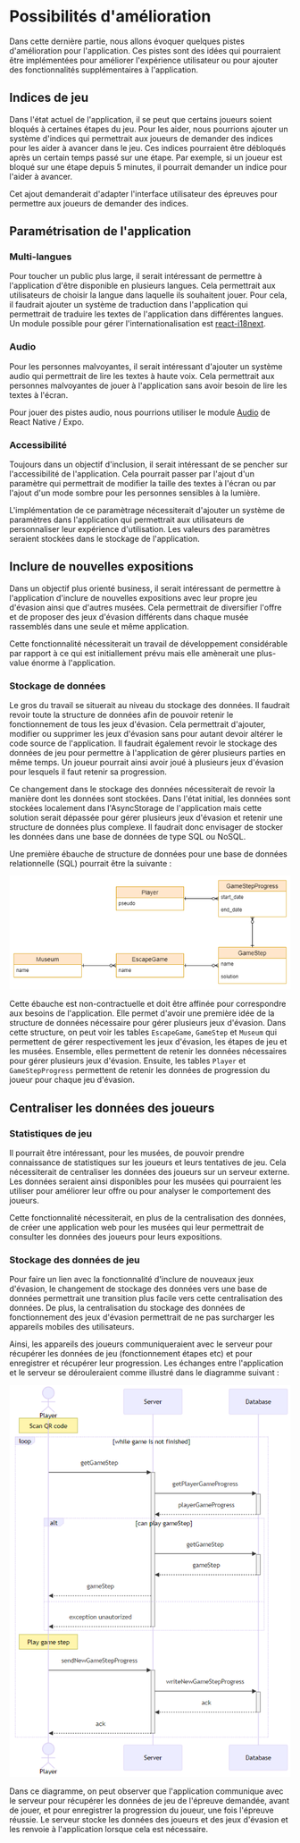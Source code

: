 # Possibilités d'amélioration
Dans cette dernière partie, nous allons évoquer quelques pistes d'amélioration pour l'application. Ces pistes sont des idées qui pourraient être implémentées pour améliorer l'expérience utilisateur ou pour ajouter des fonctionnalités supplémentaires à l'application.

## Indices de jeu
Dans l'état actuel de l'application, il se peut que certains joueurs soient bloqués à certaines étapes du jeu. Pour les aider, nous pourrions ajouter un système d'indices qui permettrait aux joueurs de demander des indices pour les aider à avancer dans le jeu. Ces indices pourraient être débloqués après un certain temps passé sur une étape. Par exemple, si un joueur est bloqué sur une étape depuis 5 minutes, il pourrait demander un indice pour l'aider à avancer.

Cet ajout demanderait d'adapter l'interface utilisateur des épreuves pour permettre aux joueurs de demander des indices.

## Paramétrisation de l'application
### Multi-langues
Pour toucher un public plus large, il serait intéressant de permettre à l'application d'être disponible en plusieurs langues. Cela permettrait aux utilisateurs de choisir la langue dans laquelle ils souhaitent jouer. Pour cela, il faudrait ajouter un système de traduction dans l'application qui permettrait de traduire les textes de l'application dans différentes langues. Un module possible pour gérer l'internationalisation est [react-i18next](https://react.i18next.com/).

### Audio
Pour les personnes malvoyantes, il serait intéressant d'ajouter un système audio qui permettrait de lire les textes à haute voix. Cela permettrait aux personnes malvoyantes de jouer à l'application sans avoir besoin de lire les textes à l'écran.

Pour jouer des pistes audio, nous pourrions utiliser le module [Audio](https://docs.expo.dev/versions/latest/sdk/audio/) de React Native / Expo.

### Accessibilité
Toujours dans un objectif d'inclusion, il serait intéressant de se pencher sur l'accessibilité de l'application. Cela pourrait passer par l'ajout d'un paramètre qui permettrait de modifier la taille des textes à l'écran ou par l'ajout d'un mode sombre pour les personnes sensibles à la lumière.

L'implémentation de ce paramètrage nécessiterait d'ajouter un système de paramètres dans l'application qui permettrait aux utilisateurs de personnaliser leur expérience d'utilisation. Les valeurs des paramètres seraient stockées dans le stockage de l'application.

## Inclure de nouvelles expositions
Dans un objectif plus orienté business, il serait intéressant de permettre à l'application d'inclure de nouvelles expositions avec leur propre jeu d'évasion ainsi que d'autres musées. Cela permettrait de diversifier l'offre et de proposer des jeux d'évasion différents dans chaque musée rassemblés dans une seule et même application.

Cette fonctionnalité nécessiterait un travail de développement considérable par rapport à ce qui est initiallement prévu mais elle amènerait une plus-value énorme à l'application.

### Stockage de données
Le gros du travail se situerait au niveau du stockage des données. Il faudrait revoir toute la structure de données afin de pouvoir retenir le fonctionnement de tous les jeux d'évasion. Cela permettrait d'ajouter, modifier ou supprimer les jeux d'évasion sans pour autant devoir altérer le code source de l'application. Il faudrait également revoir le stockage des données de jeu pour permettre à l'application de gérer plusieurs parties en même temps. Un joueur pourrait ainsi avoir joué à plusieurs jeux d'évasion pour lesquels il faut retenir sa progression.

Ce changement dans le stockage des données nécessiterait de revoir la manière dont les données sont stockées. Dans l'état initial, les données sont stockées localement dans l'AsyncStorage de l'application mais cette solution serait dépassée pour gérer plusieurs jeux d'évasion et retenir une structure de données plus complexe. Il faudrait donc envisager de stocker les données dans une base de données de type SQL ou NoSQL.

Une première ébauche de structure de données pour une base de données relationnelle (SQL) pourrait être la suivante :

![Ebauche structure de données incluant de nouvelles expositions](../assets/images/diagrams/Draft-database-include-new-games.png)

Cette ébauche est non-contractuelle et doit être affinée pour correspondre aux besoins de l'application. Elle permet d'avoir une première idée de la structure de données nécessaire pour gérer plusieurs jeux d'évasion. Dans cette structure, on peut voir les tables `EscapeGame`, `GameStep` et `Museum` qui permettent de gérer respectivement les jeux d'évasion, les étapes de jeu et les musées. Ensemble, elles permettent de retenir les données nécessaires pour gérer plusieurs jeux d'évasion. Ensuite, les tables `Player` et `GameStepProgress` permettent de retenir les données de progression du joueur pour chaque jeu d'évasion.

## Centraliser les données des joueurs
### Statistiques de jeu
Il pourrait être intéressant, pour les musées, de pouvoir prendre connaissance de statistiques sur les joueurs et leurs tentatives de jeu. Cela nécessiterait de centraliser les données des joueurs sur un serveur externe. Les données seraient ainsi disponibles pour les musées qui pourraient les utiliser pour améliorer leur offre ou pour analyser le comportement des joueurs.

Cette fonctionnalité nécessiterait, en plus de la centralisation des données, de créer une application web pour les musées qui leur permettrait de consulter les données des joueurs pour leurs expositions.

### Stockage des données de jeu
Pour faire un lien avec la fonctionnalité d'inclure de nouveaux jeux d'évasion, le changement de stockage des données vers une base de données permettrait une transition plus facile vers cette centralisation des données. De plus, la centralisation du stockage des données de fonctionnement des jeux d'évasion permettrait de ne pas surcharger les appareils mobiles des utilisateurs.

Ainsi, les appareils des joueurs communiqueraient avec le serveur pour récupérer les données de jeu (fonctionnement étapes etc) et pour enregistrer et récupérer leur progression. Les échanges entre l'application et le serveur se dérouleraient comme illustré dans le diagramme suivant :

![Diagramme de séquence des communications avec les données centralisées](../assets/images/diagrams/Sequence-centralized-data-communications.png)

Dans ce diagramme, on peut observer que l'application communique avec le serveur pour récupérer les données de jeu de l'épreuve demandée, avant de jouer, et pour enregistrer la progression du joueur, une fois l'épreuve réussie. Le serveur stocke les données des joueurs et des jeux d'évasion et les renvoie à l'application lorsque cela est nécessaire.
